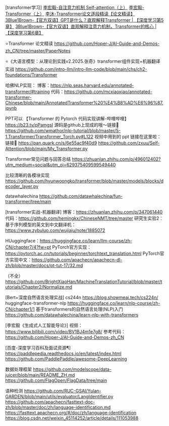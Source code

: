 
[transformer学习]
[李宏毅-自注意力机制 Self-attention（上）](https://www.bilibili.com/video/BV1Wv411h7kN?spm_id_from=333.788.videopod.episodes&vd_source=436107f586d66ab4fcf756c76eb96c35&p=38)
[李宏毅-Transformer（上）](https://www.bilibili.com/video/BV1Wv411h7kN/?p=49&share_source=copy_web&vd_source=e46571d631061853c8f9eead71bdb390)
[李沐-Transformer论文逐段精读【论文精读】](https://www.bilibili.com/video/BV1pu411o7BE/?share_source=copy_web&vd_source=e46571d631061853c8f9eead71bdb390)
[3Blue1Brown-【官方双语】GPT是什么？直观解释Transformer | 【深度学习第5章】](https://www.bilibili.com/video/BV13z421U7cs/?share_source=copy_web&vd_source=e46571d631061853c8f9eead71bdb390)
[3Blue1Brown-【官方双语】直观解释注意力机制，Transformer的核心 | 【深度学习第6章】](https://www.bilibili.com/video/BV1TZ421j7Ke/?share_source=copy_web)

⭐Transformer 论文精读
https://github.com/Hoper-J/AI-Guide-and-Demos-zh_CN/tree/master/PaperNotes

⭐《大语言模型：从理论到实践v2.2025.张奇》transformer组件实现+机器翻译实战
https://github.com/intro-llm/intro-llm-code/blob/main/chs/ch2-foundations/Transformer

哈佛NLP实现：
博客：https://nlp.seas.harvard.edu/annotated-transformer/#training
代码：https://github.com/mcxiaoxiao/annotated-transformer-Chinese/blob/main/AnnotatedTransformer%20%E4%B8%AD%E6%96%87.ipynb

PPT可以
【Transformer 的 Pytorch 代码实现讲解-哔哩哔哩】 https://b23.tv/pPamgsI
源码是github上现成的哦～链接🔗 https://github.com/wmathor/nlp-tutorial/blob/master/5-1.Transformer/Transformer_Torch.py#L122
视频中用到的 ppt 链接在这里啦：链接🔗 https://pan.quark.cn/s/6e55ac9f40d9
https://github.com/zxuu/Self-Attention/blob/main/My_Transformer.py

Transformer常见问题与回答总结
https://zhuanlan.zhihu.com/p/496012402?utm_medium=social&utm_oi=629375409599549440

比较清晰的各模块实现
https://github.com/hyunwoongko/transformer/blob/master/models/blocks/decoder_layer.py

datawhalechina
https://github.com/datawhalechina/fun-transformer/tree/main


[transformer实战-机器翻译]
博客：https://zhuanlan.zhihu.com/p/347061440
代码：https://github.com/hemingkx/ChineseNMT/tree/master
研究生实验2：基于序列模型的英文到中文翻译机：https://www.zybuluo.com/wujiaju/note/1885072

HUuggingface：https://huggingface.co/learn/llm-course/zh-CN/chapter7/4?fw=pt
PyTorch官方实现：https://pytorch.ac.cn/tutorials/beginner/torchtext_translation.html
PyTorch官方实现中文：https://github.com/apachecn/apachecn-dl-zh/blob/master/docs/pt-tut-17/32.md

（不全）https://github.com/BrightXiaoHan/MachineTranslationTutorial/blob/master/tutorials/Chapter2/Normalize.md

[Bert+深度自然语言处理实战]
cs244n
https://blog.showmeai.tech/cs224n/
huggingface-transformer-nlp
https://huggingface.co/learn/nlp-course/zh-CN/chapter1/1
基于transformers的自然语言处理(NLP)入门 
https://github.com/datawhalechina/learn-nlp-with-transformers

[李宏毅《生成式人工智能导论》]
视频：https://www.bilibili.com/video/BV1BJ4m1e7g8/
参考代码：https://github.com/Hoper-J/AI-Guide-and-Demos-zh_CN

[百度-深度学习百科及面试资源¶]
https://paddlepedia.readthedocs.io/en/latest/index.html
https://github.com/PaddlePaddle/awesome-DeepLearning

数据处理框架
https://github.com/modelscope/data-juicer/blob/main/README_ZH.md
https://github.com/FlagOpen/FlagData/tree/main

语种检测
https://github.com/RUC-GSAI/Yulan-GARDEN/blob/main/utils/evaluator/LangIdentifier.py
https://github.com/apachecn/fasttext-doc-zh/blob/master/doc/zh/language-identification.md
https://fasttext.apachecn.org/#/doc/zh/language-identification
https://blog.csdn.net/weixin_45114252/article/details/111053988
